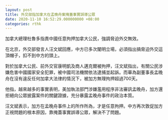 ```yaml
---
layout: post
title: 外交部指加拿大在孟晚舟案掩蓋事實誤導公眾
date: 2020-11-10 16:52:29.000000000 +08:00
categories: rthk
---
```


加拿大總理杜魯多指責中國任意拘押加拿大公民，強調脅迫外交無效。

在北京，外交部發言人汪文斌回應，中方已多次闡明立場，必須指出搞脅迫外交這頂帽子，扣不到中方的頭上。

對於加拿大公民、前外交官康明凱及商人邁克爾被拘押，汪文斌指出，有關公民涉嫌危害中國國家安全犯罪，被中國司法機關依法逮捕並起訴。而華為副董事長孟晚舟在沒有違反任何加拿大法律的情況下，被加方無理拘押超過700天。

他指，越來越多的事實表明，美加執法部門涉嫌濫用程序非法審訊孟晚舟，加方還拒絕向公眾披露案件的關鍵證據，充分暴露孟晚舟事件的政治本質。

汪文斌表示，加方在孟晚舟事件上的所作所為，才是任意拘押。中方再次敦促加方正視問題的根本原因，靠掩蓋事實誤導公眾，解決不了問題。
